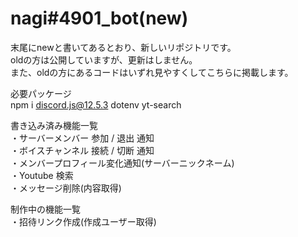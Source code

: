 # nagi#4901_bot(new)

末尾にnewと書いてあるとおり、新しいリポジトリです。
\
oldの方は公開していますが、更新はしません。
\
また、oldの方にあるコードはいずれ見やすくしてこちらに掲載します。


 必要パッケージ
\
npm i discord.js@12.5.3 dotenv yt-search


 書き込み済み機能一覧
\
・サーバーメンバー 参加 / 退出 通知
\
・ボイスチャンネル 接続 / 切断 通知
\
・メンバープロフィール変化通知(サーバーニックネーム)
\
・Youtube 検索
\
・メッセージ削除(内容取得)

 制作中の機能一覧
\
・招待リンク作成(作成ユーザー取得)
